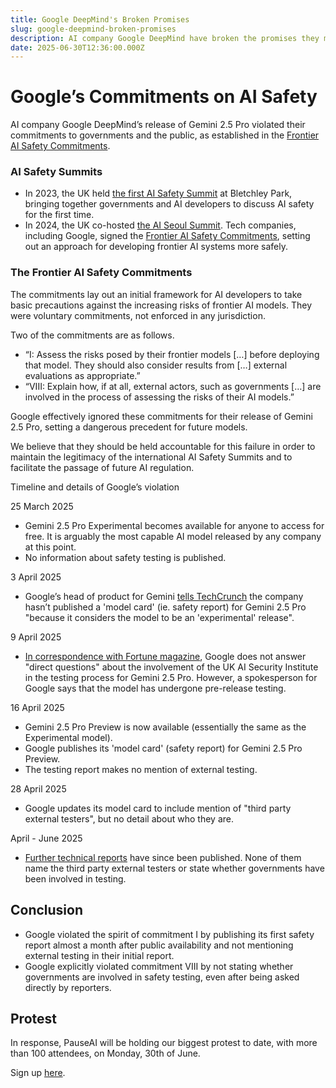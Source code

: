 ```yaml
---
title: Google DeepMind's Broken Promises
slug: google-deepmind-broken-promises
description: AI company Google DeepMind have broken the promises they made to the public.
date: 2025-06-30T12:36:00.000Z
---
```

# Google’s Commitments on AI Safety

AI company Google DeepMind’s release of Gemini 2.5 Pro violated their commitments to governments and the public, as established in the [Frontier AI Safety Commitments](https://www.gov.uk/government/publications/frontier-ai-safety-commitments-ai-seoul-summit-2024/frontier-ai-safety-commitments-ai-seoul-summit-2024).

### AI Safety Summits

- In 2023, the UK held [the first AI Safety Summit](https://www.gov.uk/government/topical-events/ai-safety-summit-2023) at Bletchley Park, bringing together governments and AI developers to discuss AI safety for the first time.
- In 2024, the UK co-hosted [the AI Seoul Summit](https://www.gov.uk/government/topical-events/ai-seoul-summit-2024). Tech companies, including Google, signed the [Frontier AI Safety Commitments](https://www.gov.uk/government/publications/frontier-ai-safety-commitments-ai-seoul-summit-2024/frontier-ai-safety-commitments-ai-seoul-summit-2024), setting out an approach for developing frontier AI systems more safely.

### The Frontier AI Safety Commitments

The commitments lay out an initial framework for AI developers to take basic precautions against the increasing risks of frontier AI models. They were voluntary commitments, not enforced in any jurisdiction.

Two of the commitments are as follows.

- “I: Assess the risks posed by their frontier models \[…] before deploying that model. They should also consider results from \[…] external evaluations as appropriate.”
- “VIII: Explain how, if at all, external actors, such as governments \[…] are involved in the process of assessing the risks of their AI models.”

Google effectively ignored these commitments for their release of Gemini 2.5 Pro, setting a dangerous precedent for future models.

We believe that they should be held accountable for this failure in order to maintain the legitimacy of the international AI Safety Summits and to facilitate the passage of future AI regulation.

Timeline and details of Google’s violation

25 March 2025

- Gemini 2.5 Pro Experimental becomes available for anyone to access for free. It is arguably the most capable AI model released by any company at this point.
- No information about safety testing is published.

3 April 2025

- Google’s head of product for Gemini [tells TechCrunch](https://techcrunch.com/2025/04/03/google-is-shipping-gemini-models-faster-than-its-ai-safety-reports/) the company hasn’t published a 'model card' (ie. safety report) for Gemini 2.5 Pro "because it considers the model to be an 'experimental' release".

9 April 2025

- [In correspondence with Fortune magazine](https://fortune.com/2025/04/09/google-gemini-2-5-pro-missing-model-card-in-apparent-violation-of-ai-safety-promises-to-us-government-international-bodies), Google does not answer "direct questions" about the involvement of the UK AI Security Institute in the testing process for Gemini 2.5 Pro. However, a spokesperson for Google says that the model has undergone pre-release testing.

16 April 2025

- Gemini 2.5 Pro Preview is now available (essentially the same as the Experimental model).
- Google publishes its 'model card' (safety report) for Gemini 2.5 Pro Preview.
- The testing report makes no mention of external testing.

28 April 2025

- Google updates its model card to include mention of "third party external testers", but no detail about who they are.

April - June 2025

- [Further technical reports](https://storage.googleapis.com/deepmind-media/gemini/gemini_v2_5_report.pdf) have since been published. None of them name the third party external testers or state whether governments have been involved in testing.

## Conclusion

- Google violated the spirit of commitment I by publishing its first safety report almost a month after public availability and not mentioning external testing in their initial report.
- Google explicitly violated commitment VIII by not stating whether governments are involved in safety testing, even after being asked directly by reporters.

## Protest

In response, PauseAI will be holding our biggest protest to date, with more than 100 attendees, on Monday, 30th of June.

Sign up [here](https://pauseai.info/deepmind-protest-2025).
